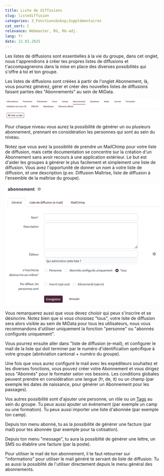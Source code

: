 ```yaml
---
title: Liste de diffusions
slug: listediffusion
categories: 3_Fonctions&nbsp;Supplémentaires
cat_sort: C
relevance: Webmaster, RG, RG-adj.
lang: fr
date: 22.03.2025
---
```


Les listes de diffusions sont essentielles à la vie du groupe, dans cet onglet, nous t'apprendrons à créer tes propres listes de diffusions et t'accompagnerons dans la mise en place des diverses possibilités qui s'offre à toi et ton groupe.

Les listes de diffusions sont créées à partir de l'onglet Abonnement, là, vous pourrez générez, gérer et créer des nouvelles listes de diffusions faisant parties des "Abonnements" au sein de MiData.

<img src="/images/documentation/Abonnements.png"/>

Pour chaque niveau vous aurez la possibilité de générer un ou plusieurs abonnement, prennant en considération les personnes qui sont au sein du niveau.

Notez que vous avez la possiblité de prendre un MailChimp pour votre liste de diffusion, mais cette documentation se concentre sur la création d'un Abonnement sans avoir recours à une application extérieur. Le but est d'aider les groupes à générer le plus facilement et simplement une liste de diffusion.
Vous avez l'opportunité de donner un nom à votre liste de diffusion, et une description (p.ex. Diffusion Maîtrise, liste de diffusion à l'ensemble de la maîtrise du groupe).

<img src="/images/documentation/creationabonnement_general.png"/>

Vous remarquerez aussi que vous devez choisir qui peux s'inscrire et se désincrire. Notez bien que si vous choisisez "tous", votre lsite de diffusion sera alors visible au sein de MiData pour tous les utilisateurs, nous vous recommandons d'utiliser uniquement la fonction "personne" ou "abonnés configurés uniquement".

Vous pourrez ensuite aller dans "liste de diffusion (e-mail), et configurer le mail de la liste qui doit terminer par le numéro d'identification spécifique à votre groupe (abréviation cantonal + numéro du groupe).

Une fois que vous aurez configuré le mail avec les expéditeurs souhaitez et les diverses fonctions, vous pouvez créer votre Abonnement et vous dirigez sous "Abonnés" pour le formater selon vos besoins.
Les conditions globales peuvent prendre en considération une langue (fr, de, it) ou un champ (par exemple les dates de naissance, pour générer un Abonnement pour les passages).

Vos autres possibilité sont d'ajouter une personne, un rôle ou un [Tags](https://docu.scout.ch/fr/documentation/tags-howto) au sein du groupe. Tu peux aussi ajouter un événement (par exemple un camp ou une formation). Tu peux aussi importer une liste d'abonnée (par exemple ton camp).

Depuis ton menu abonné, tu as la possibilité de générer une facture (par mail) pour tes abonnée (par exemple pour ta cotisation).

Depuis ton menu "message", tu aura la possiblité de générer une lettre, un SMS ou établire une facture (par la poste).

Pour utiliser le mail de ton abonnement, il te faut retourner sur "informations" pour utiliser le mail généré te servant de liste de diffusion. Tu as aussi la possiblité de l'utiliser directement depuis le menu général des abonnements.
